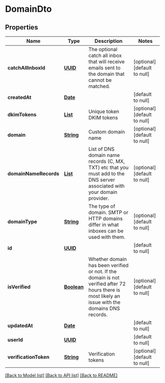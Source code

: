 # DomainDto
## Properties

Name | Type | Description | Notes
------------ | ------------- | ------------- | -------------
**catchAllInboxId** | [**UUID**](UUID) | The optional catch all inbox that will receive emails sent to the domain that cannot be matched. | [optional] [default to null]
**createdAt** | [**Date**](DateTime) |  | [default to null]
**dkimTokens** | [**List**](string) | Unique token DKIM tokens | [optional] [default to null]
**domain** | [**String**](string) | Custom domain name | [optional] [default to null]
**domainNameRecords** | [**List**](DomainNameRecord) | List of DNS domain name records (C, MX, TXT) etc that you must add to the DNS server associated with your domain provider. | [optional] [default to null]
**domainType** | [**String**](string) | The type of domain. SMTP or HTTP domains differ in what inboxes can be used with them. | [optional] [default to null]
**id** | [**UUID**](UUID) |  | [default to null]
**isVerified** | [**Boolean**](boolean) | Whether domain has been verified or not. If the domain is not verified after 72 hours there is most likely an issue with the domains DNS records. | [optional] [default to null]
**updatedAt** | [**Date**](DateTime) |  | [default to null]
**userId** | [**UUID**](UUID) |  | [default to null]
**verificationToken** | [**String**](string) | Verification tokens | [optional] [default to null]

[[Back to Model list]](../README#documentation-for-models) [[Back to API list]](../README#documentation-for-api-endpoints) [[Back to README]](../README)

